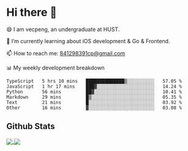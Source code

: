 
# Hi there 👋
😄 I am vecpeng, an undergraduate at HUST.

🌱 I’m currently learning about iOS development & Go & Frontend.

📫 How to reach me: 841298391cp@gmail.com

📊 My weekly development breakdown
<!--START_SECTION:waka-->

```text
TypeScript   5 hrs 10 mins   ██████████████▒░░░░░░░░░░   57.05 %
JavaScript   1 hr 17 mins    ███▓░░░░░░░░░░░░░░░░░░░░░   14.24 %
Python       56 mins         ██▓░░░░░░░░░░░░░░░░░░░░░░   10.41 %
Markdown     29 mins         █▒░░░░░░░░░░░░░░░░░░░░░░░   05.35 %
Text         21 mins         █░░░░░░░░░░░░░░░░░░░░░░░░   03.92 %
Other        16 mins         ▓░░░░░░░░░░░░░░░░░░░░░░░░   03.08 %
```

<!--END_SECTION:waka-->

## Github Stats
<a href="https://github.com/anuraghazra/github-readme-stats">
  <img align="center" src="https://github-readme-stats.vercel.app/api?username=vecpeng&count_private=true&hide=stars" />
</a>
<a href="https://github.com/anuraghazra/convoychat">
  <img align="center" src="https://github-readme-stats.vercel.app/api/top-langs/?username=vecpeng&layout=compact" />
</a>
